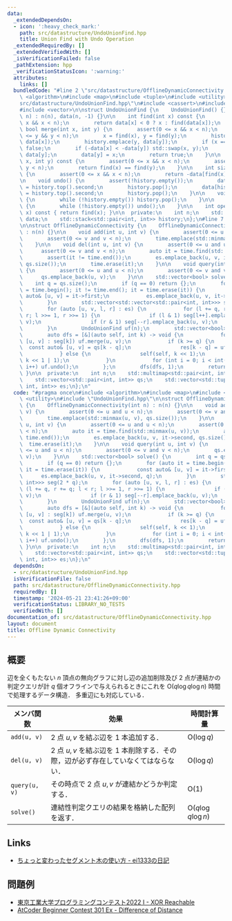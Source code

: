 ```yaml
---
data:
  _extendedDependsOn:
  - icon: ':heavy_check_mark:'
    path: src/datastructure/UndoUnionFind.hpp
    title: Union Find with Undo Operation
  _extendedRequiredBy: []
  _extendedVerifiedWith: []
  _isVerificationFailed: false
  _pathExtension: hpp
  _verificationStatusIcon: ':warning:'
  attributes:
    links: []
  bundledCode: "#line 2 \"src/datastructure/OfflineDynamicConnectivity.hpp\"\n#include\
    \ <algorithm>\n#include <map>\n#include <tuple>\n#include <utility>\n#line 2 \"\
    src/datastructure/UndoUnionFind.hpp\"\n#include <cassert>\n#include <stack>\n\
    #include <vector>\n\nstruct UndoUnionFind {\n    UndoUnionFind() {}\n\n    UndoUnionFind(int\
    \ n) : n(n), data(n, -1) {}\n\n    int find(int x) const {\n        assert(0 <=\
    \ x && x < n);\n        return data[x] < 0 ? x : find(data[x]);\n    }\n\n   \
    \ bool merge(int x, int y) {\n        assert(0 <= x && x < n);\n        assert(0\
    \ <= y && y < n);\n        x = find(x), y = find(y);\n        history.emplace(x,\
    \ data[x]);\n        history.emplace(y, data[y]);\n        if (x == y) return\
    \ false;\n        if (-data[x] < -data[y]) std::swap(x, y);\n        data[x] +=\
    \ data[y];\n        data[y] = x;\n        return true;\n    }\n\n    bool same(int\
    \ x, int y) const {\n        assert(0 <= x && x < n);\n        assert(0 <= y &&\
    \ y < n);\n        return find(x) == find(y);\n    }\n\n    int size(int x) const\
    \ {\n        assert(0 <= x && x < n);\n        return -data[find(x)];\n    }\n\
    \n    void undo() {\n        assert(!history.empty());\n        data[history.top().first]\
    \ = history.top().second;\n        history.pop();\n        data[history.top().first]\
    \ = history.top().second;\n        history.pop();\n    }\n\n    void snapshot()\
    \ {\n        while (!history.empty()) history.pop();\n    }\n\n    void rollback()\
    \ {\n        while (!history.empty()) undo();\n    }\n\n    int operator[](int\
    \ x) const { return find(x); }\n\n  private:\n    int n;\n    std::vector<int>\
    \ data;\n    std::stack<std::pair<int, int>> history;\n};\n#line 7 \"src/datastructure/OfflineDynamicConnectivity.hpp\"\
    \n\nstruct OfflineDynamicConnectivity {\n    OfflineDynamicConnectivity(int n)\
    \ : n(n) {}\n\n    void add(int u, int v) {\n        assert(0 <= u and u < n);\n\
    \        assert(0 <= v and v < n);\n        time.emplace(std::minmax(u, v), qs.size());\n\
    \    }\n\n    void del(int u, int v) {\n        assert(0 <= u and u < n);\n  \
    \      assert(0 <= v and v < n);\n        auto it = time.find(std::minmax(u, v));\n\
    \        assert(it != time.end());\n        es.emplace_back(u, v, it->second,\
    \ qs.size());\n        time.erase(it);\n    }\n\n    void query(int u, int v)\
    \ {\n        assert(0 <= u and u < n);\n        assert(0 <= v and v < n);\n  \
    \      qs.emplace_back(u, v);\n    }\n\n    std::vector<bool> solve() {\n    \
    \    int q = qs.size();\n        if (q == 0) return {};\n        for (auto it\
    \ = time.begin(); it != time.end(); it = time.erase(it)) {\n            const\
    \ auto& [u, v] = it->first;\n            es.emplace_back(u, v, it->second, q);\n\
    \        }\n        std::vector<std::vector<std::pair<int, int>>> seg(2 * q);\n\
    \        for (auto [u, v, l, r] : es) {\n            for (l += q, r += q; l <\
    \ r; l >>= 1, r >>= 1) {\n                if (l & 1) seg[l++].emplace_back(u,\
    \ v);\n                if (r & 1) seg[--r].emplace_back(u, v);\n            }\n\
    \        }\n        UndoUnionFind uf(n);\n        std::vector<bool> res(q);\n\
    \        auto dfs = [&](auto self, int k) -> void {\n            for (const auto&\
    \ [u, v] : seg[k]) uf.merge(u, v);\n            if (k >= q) {\n              \
    \  const auto& [u, v] = qs[k - q];\n                res[k - q] = uf.same(u, v);\n\
    \            } else {\n                self(self, k << 1);\n                self(self,\
    \ k << 1 | 1);\n            }\n            for (int i = 0; i < int(seg[k].size());\
    \ i++) uf.undo();\n        };\n        dfs(dfs, 1);\n        return res;\n   \
    \ }\n\n  private:\n    int n;\n    std::multimap<std::pair<int, int>, int> time;\n\
    \    std::vector<std::pair<int, int>> qs;\n    std::vector<std::tuple<int, int,\
    \ int, int>> es;\n};\n"
  code: "#pragma once\n#include <algorithm>\n#include <map>\n#include <tuple>\n#include\
    \ <utility>\n#include \"UndoUnionFind.hpp\"\n\nstruct OfflineDynamicConnectivity\
    \ {\n    OfflineDynamicConnectivity(int n) : n(n) {}\n\n    void add(int u, int\
    \ v) {\n        assert(0 <= u and u < n);\n        assert(0 <= v and v < n);\n\
    \        time.emplace(std::minmax(u, v), qs.size());\n    }\n\n    void del(int\
    \ u, int v) {\n        assert(0 <= u and u < n);\n        assert(0 <= v and v\
    \ < n);\n        auto it = time.find(std::minmax(u, v));\n        assert(it !=\
    \ time.end());\n        es.emplace_back(u, v, it->second, qs.size());\n      \
    \  time.erase(it);\n    }\n\n    void query(int u, int v) {\n        assert(0\
    \ <= u and u < n);\n        assert(0 <= v and v < n);\n        qs.emplace_back(u,\
    \ v);\n    }\n\n    std::vector<bool> solve() {\n        int q = qs.size();\n\
    \        if (q == 0) return {};\n        for (auto it = time.begin(); it != time.end();\
    \ it = time.erase(it)) {\n            const auto& [u, v] = it->first;\n      \
    \      es.emplace_back(u, v, it->second, q);\n        }\n        std::vector<std::vector<std::pair<int,\
    \ int>>> seg(2 * q);\n        for (auto [u, v, l, r] : es) {\n            for\
    \ (l += q, r += q; l < r; l >>= 1, r >>= 1) {\n                if (l & 1) seg[l++].emplace_back(u,\
    \ v);\n                if (r & 1) seg[--r].emplace_back(u, v);\n            }\n\
    \        }\n        UndoUnionFind uf(n);\n        std::vector<bool> res(q);\n\
    \        auto dfs = [&](auto self, int k) -> void {\n            for (const auto&\
    \ [u, v] : seg[k]) uf.merge(u, v);\n            if (k >= q) {\n              \
    \  const auto& [u, v] = qs[k - q];\n                res[k - q] = uf.same(u, v);\n\
    \            } else {\n                self(self, k << 1);\n                self(self,\
    \ k << 1 | 1);\n            }\n            for (int i = 0; i < int(seg[k].size());\
    \ i++) uf.undo();\n        };\n        dfs(dfs, 1);\n        return res;\n   \
    \ }\n\n  private:\n    int n;\n    std::multimap<std::pair<int, int>, int> time;\n\
    \    std::vector<std::pair<int, int>> qs;\n    std::vector<std::tuple<int, int,\
    \ int, int>> es;\n};\n"
  dependsOn:
  - src/datastructure/UndoUnionFind.hpp
  isVerificationFile: false
  path: src/datastructure/OfflineDynamicConnectivity.hpp
  requiredBy: []
  timestamp: '2024-05-21 23:41:26+09:00'
  verificationStatus: LIBRARY_NO_TESTS
  verifiedWith: []
documentation_of: src/datastructure/OfflineDynamicConnectivity.hpp
layout: document
title: Offline Dynamic Connectivity
---
```


## 概要
辺を全くもたない $n$ 頂点の無向グラフに対し辺の追加削除及び 2 点が連結かの判定クエリが計 $q$ 個オフラインで与えられるときにこれを $\mathrm{O}(q \log q \log n)$ 時間で処理するデータ構造．
多重辺にも対応している．

| メンバ関数    | 効果                                                                              | 時間計算量                    |
| ------------- | --------------------------------------------------------------------------------- | ----------------------------- |
| `add(u, v)`   | 2 点 $u, v$ を結ぶ辺を 1 本追加する．                                             | $\mathrm{O}(\log q)$          |
| `del(u, v)`   | 2 点 $u, v$ を結ぶ辺を 1 本削除する．その際，辺が必ず存在していなくてはならない． | $\mathrm{O}(\log q)$          |
| `query(u, v)` | その時点で 2 点 $u, v$ が連結かどうか判定する．                                   | $\mathrm{O}(1)$               |
| `solve()`     | 連結性判定クエリの結果を格納した配列を返す．                                      | $\mathrm{O}(q \log q \log n)$ |

## Links
- [ちょっと変わったセグメント木の使い方 - ei1333の日記](https://ei1333.hateblo.jp/entry/2017/12/14/000000)

## 問題例
- [東京工業大学プログラミングコンテスト2022 I - XOR Reachable](https://atcoder.jp/contests/ttpc2022/tasks/ttpc2022_i)
- [AtCoder Beginner Contest 301 Ex - Difference of Distance](https://atcoder.jp/contests/abc301/tasks/abc301_h)